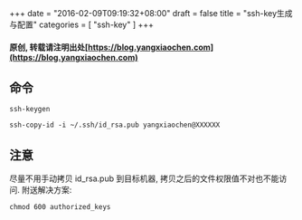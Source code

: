 +++
date = "2016-02-09T09:19:32+08:00"
draft = false
title = "ssh-key生成与配置"
categories = [ "ssh-key" ]
+++

#### 原创, 转载请注明出处[https://blog.yangxiaochen.com](https://blog.yangxiaochen.com)


## 命令

    ssh-keygen

    ssh-copy-id -i ~/.ssh/id_rsa.pub yangxiaochen@XXXXXX

## 注意

尽量不用手动拷贝 id_rsa.pub 到目标机器, 拷贝之后的文件权限值不对也不能访问. 附送解决方案:

    chmod 600 authorized_keys